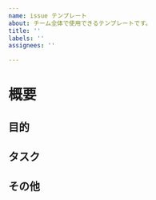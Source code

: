 ```yaml
---
name: issue テンプレート
about: チーム全体で使用できるテンプレートです。
title: ''
labels: ''
assignees: ''

---
```


# 概要


## 目的


## タスク


## その他
